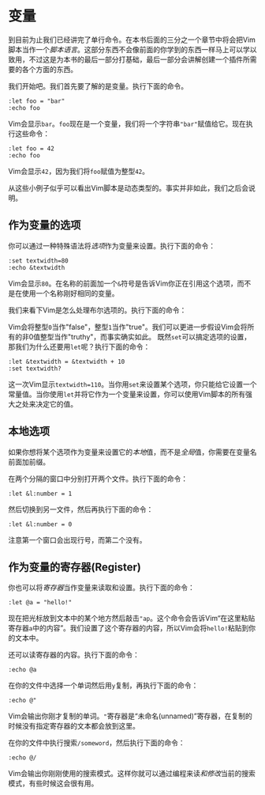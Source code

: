 
变量
=========

到目前为止我们已经讲完了单行命令。在本书后面的三分之一个章节中将会把Vim脚本当作一个*脚本语言*。这部分东西不会像前面的你学到的东西一样马上可以学以致用，不过这是为本书的最后一部分打基础，最后一部分会讲解创建一个插件所需要的各个方面的东西。

我们开始吧。我们首先要了解的是变量。执行下面的命令。

    :let foo = "bar"
    :echo foo

Vim会显示`bar`。`foo`现在是一个变量，我们将一个字符串`"bar"`赋值给它。现在执行这些命令：

    :let foo = 42
    :echo foo

Vim会显示`42`，因为我们将`foo`赋值为整型`42`。

从这些小例子似乎可以看出Vim脚本是动态类型的。事实并非如此，我们之后会说明。

作为变量的选项
--------------------

你可以通过一种特殊语法将*选项*作为变量来设置。执行下面的命令：

    :set textwidth=80
    :echo &textwidth

Vim会显示`80`。在名称的前面加一个`&`符号是告诉Vim你正在引用这个选项，而不是在使用一个名称刚好相同的变量。

我们来看下Vim是怎么处理布尔选项的。执行下面的命令：

Vim会将整型`0`当作"false"，整型`1`当作"true"。我们可以更进一步假设Vim会将所有的非0值整型当作"truthy"，而事实确实如此。
既然`set`可以搞定选项的设置，那我们为什么还要用`let`呢？执行下面的命令：

    :let &textwidth = &textwidth + 10
    :set textwidth?

这一次Vim显示`textwidth=110`。当你用`set`来设置某个选项，你只能给它设置一个常量值。当你使用`let`并将它作为一个变量来设置，你可以使用Vim脚本的所有强大之处来决定它的值。

本地选项
-------------

如果你想将某个选项作为变量来设置它的*本地*值，而不是*全局*值，你需要在变量名前面加前缀。

在两个分隔的窗口中分别打开两个文件。执行下面的命令：

    :let &l:number = 1

然后切换到另一文件，然后再执行下面的命令：

    :let &l:number = 0

注意第一个窗口会出现行号，而第二个没有。

作为变量的寄存器(Register)
----------------------

你也可以将*寄存器*当作变量来读取和设置。执行下面的命令：

    :let @a = "hello!"

现在把光标放到文本中的某个地方然后敲击`"ap`。这个命令会告诉Vim“在这里粘贴寄存器`a`中的内容”。我们设置了这个寄存器的内容，所以Vim会将`hello!`粘贴到你的文本中。

还可以读寄存器的内容。执行下面的命令：

    :echo @a

在你的文件中选择一个单词然后用`y`复制，再执行下面的命令：

    :echo @"

Vim会输出你刚才复制的单词。`"`寄存器是“未命名(unnamed)”寄存器，在复制的时候没有指定寄存器的文本都会放到这里。

在你的文件中执行搜索`/someword`，然后执行下面的命令：

    :echo @/

Vim会输出你刚刚使用的搜索模式。这样你就可以通过编程来读*和修改*当前的搜索模式，有些时候这会很有用。

